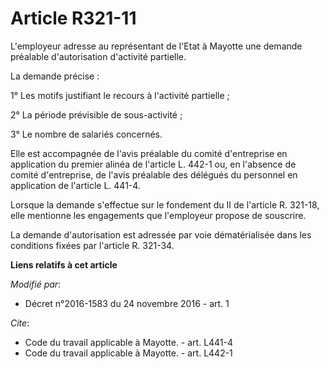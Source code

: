 # Article R321-11

L'employeur adresse au représentant de l'Etat à Mayotte une demande préalable d'autorisation d'activité partielle. 

La demande précise : 

1° Les motifs justifiant le recours à l'activité partielle ; 

2° La période prévisible de sous-activité ; 

3° Le nombre de salariés concernés. 

Elle est accompagnée de l'avis préalable du comité d'entreprise en application du premier alinéa de l'article L. 442-1 ou, en
l'absence de comité d'entreprise, de l'avis préalable des délégués du personnel en application de l'article L. 441-4. 

Lorsque la demande s'effectue sur le fondement du II de l'article R. 321-18, elle mentionne les engagements que l'employeur
propose de souscrire. 

La demande d'autorisation est adressée par voie dématérialisée dans les conditions fixées par l'article R. 321-34.

**Liens relatifs à cet article**

_Modifié par_:

  - Décret n°2016-1583 du 24 novembre 2016 - art. 1

_Cite_:

  - Code du travail applicable à Mayotte. - art. L441-4
  - Code du travail applicable à Mayotte. - art. L442-1
